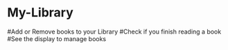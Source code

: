 # My-Library

#Add or Remove books to your Library
#Check if you finish reading a book
#See the display to manage books

